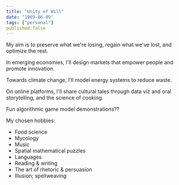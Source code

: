 ```yaml
---
title: "Unity of Will"
date: "1969-06-09"
tags: ["personal"]
published:false
---
```


My aim is to preserve what we're losing, regain what we've lost, and optimize the rest.

In emerging economies, I'll design markets that empower people and promote innovation.

Towards climate change, I'll model energy systems to reduce waste.

On online platforms, I'll share cultural tales through data viz and oral storytelling, and the science of cooking.

Fun algorithmic game model demonstrations??

My chosen hobbies:
- Food science
- Mycology
- Music
- Spatial mathematical puzzles
- Languages
- Reading & writing
- The art of rhetoric & persuasion
- Illusion; spellweaving
